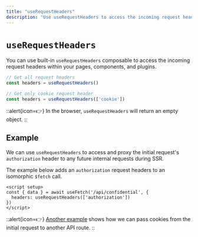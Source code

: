 ```yaml
---
title: "useRequestHeaders"
description: "Use useRequestHeaders to access the incoming request headers."
---
```


# `useRequestHeaders`

You can use built-in `useRequestHeaders` composable to access the incoming request headers within your pages, components, and plugins.

```js
// Get all request headers
const headers = useRequestHeaders()

// Get only cookie request header
const headers = useRequestHeaders(['cookie'])
```

::alert{icon=👉}
In the browser, `useRequestHeaders` will return an empty object.
::

## Example

We can use `useRequestHeaders` to access and proxy the initial request's `authorization` header to any future internal requests during SSR.

The example below adds an `authorization` request headers to an isomorphic `$fetch` call.

```vue [pages/some-page.vue]
<script setup>
const { data } = await useFetch('/api/confidential', {
  headers: useRequestHeaders(['authorization'])
})
</script>
```

::alert{icon=👉}
[Another example](/getting-started/data-fetching#example-pass-client-headers-to-the-api) shows how we can pass cookies from the initial request to another API route.
::

